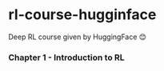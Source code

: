 # rl-course-hugginface
Deep RL course given by HuggingFace 😊



### Chapter 1 - Introduction to RL 

